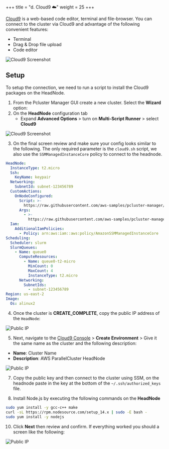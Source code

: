 +++
title = "d. Cloud9 ☁️"
weight = 25
+++

[Cloud9](https://aws.amazon.com/cloud9/) is a web-based code editor, terminal and file-browser. You can connect to the cluster via Cloud9 and advantage of the following  convenient features:

* Terminal
* Drag & Drop file upload
* Code editor

![Cloud9 Screenshot](cloud9/cloud9.png)

## Setup

To setup the connection, we need to run a script to install the Cloud9 packages on the HeadNode.

1. From the Pcluster Manager GUI create a new cluster. Select the **Wizard** option:
2. On the **HeadNode** configuration tab
    + Expand **Advanced Options** > turn on **Multi-Script Runner** > select **Cloud9**

![Cloud9 Screenshot](cloud9/cloud9-2.png)

3. On the final screen review and make sure your config looks similar to the following. The only required parameter is the `cloud9.sh` script, we also use the `SSMManagedInstanceCore` policy to connect to the headnode.

```yaml
HeadNode:
  InstanceType: t2.micro
  Ssh:
    KeyName: keypair
  Networking:
    SubnetId: subnet-123456789
  CustomActions:
    OnNodeConfigured:
      Script: >-
        https://raw.githubusercontent.com/aws-samples/pcluster-manager/main/resources/scripts/multi-runner.py
      Args:
        - >-
          https://raw.githubusercontent.com/aws-samples/pcluster-manager/main/resources/scripts/cloud9.sh
  Iam:
    AdditionalIamPolicies:
      - Policy: arn:aws:iam::aws:policy/AmazonSSMManagedInstanceCore
Scheduling:
  Scheduler: slurm
  SlurmQueues:
    - Name: queue0
      ComputeResources:
        - Name: queue0-t2-micro
          MinCount: 0
          MaxCount: 4
          InstanceType: t2.micro
      Networking:
        SubnetIds:
          - subnet-123456789
Region: us-east-2
Image:
  Os: alinux2
```

4. Once the cluster is **CREATE_COMPLETE**, copy the public IP address of the `HeadNode`:

![Public IP](cloud9/cloud9-3.png)

5. Next, navigate to the [Cloud9 Console](https://console.aws.amazon.com/cloud9/home) > **Create Environment** > Give it the same name as the cluster and the following description:

* **Name**: Cluster Name
* **Description**: AWS ParallelCluster HeadNode

![Public IP](cloud9/cloud9-4.png)

7. Copy the public key and then connect to the cluster using SSM, on the headnode paste in the key at the bottom of the `~/.ssh/authorized_keys` file.

9. Install Node.js by executing the following commands on the **HeadNode**

```bash
sudo yum install -y gcc-c++ make
curl -sL https://rpm.nodesource.com/setup_14.x | sudo -E bash -
sudo yum install -y nodejs 
```

10. Click **Next** then review and confirm. If everything worked you should a screen like the following:

![Public IP](cloud9/cloud9-5.png)